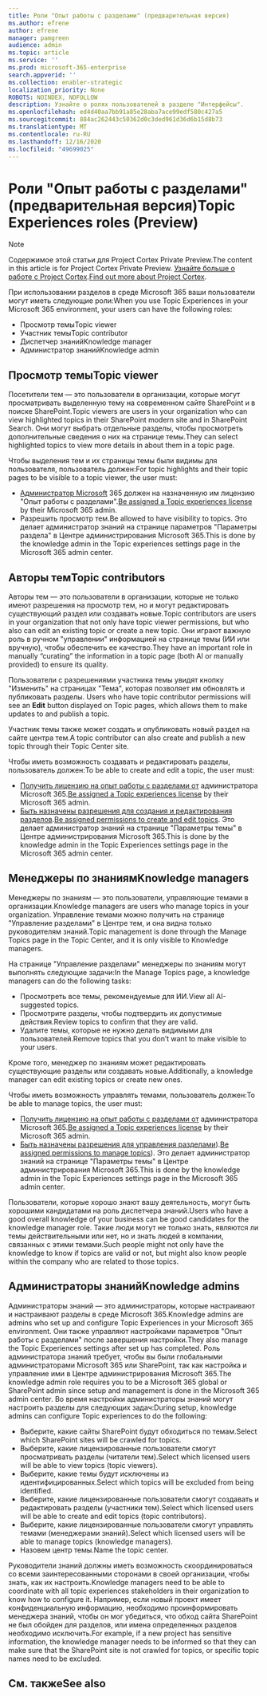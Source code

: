 ```yaml
---
title: Роли "Опыт работы с разделами" (предварительная версия)
ms.author: efrene
author: efrene
manager: pamgreen
audience: admin
ms.topic: article
ms.service: ''
ms.prod: microsoft-365-enterprise
search.appverid: ''
ms.collection: enabler-strategic
localization_priority: None
ROBOTS: NOINDEX, NOFOLLOW
description: Узнайте о ролях пользователей в разделе "Интерфейсы".
ms.openlocfilehash: ed4d40aa7bb91a85e28aba7ace99edf580c427a5
ms.sourcegitcommit: 884ac262443c50362d0c3ded961d36d6b15d8b73
ms.translationtype: MT
ms.contentlocale: ru-RU
ms.lasthandoff: 12/16/2020
ms.locfileid: "49699025"
---
```

# <a name="topic-experiences-roles-preview"></a><span data-ttu-id="bf786-103">Роли "Опыт работы с разделами" (предварительная версия)</span><span class="sxs-lookup"><span data-stu-id="bf786-103">Topic Experiences roles (Preview)</span></span>

> [!Note] 
> <span data-ttu-id="bf786-104">Содержимое этой статьи для Project Cortex Private Preview.</span><span class="sxs-lookup"><span data-stu-id="bf786-104">The content in this article is for Project Cortex Private Preview.</span></span> <span data-ttu-id="bf786-105">[Узнайте больше о работе с Project Cortex](https://aka.ms/projectcortex).</span><span class="sxs-lookup"><span data-stu-id="bf786-105">[Find out more about Project Cortex](https://aka.ms/projectcortex).</span></span>


<span data-ttu-id="bf786-106">При использовании разделов в среде Microsoft 365 ваши пользователи могут иметь следующие роли:</span><span class="sxs-lookup"><span data-stu-id="bf786-106">When you use Topic Experiences in your Microsoft 365 environment, your users can have the following roles:</span></span>
-   <span data-ttu-id="bf786-107">Просмотр темы</span><span class="sxs-lookup"><span data-stu-id="bf786-107">Topic viewer</span></span>
-   <span data-ttu-id="bf786-108">Участник темы</span><span class="sxs-lookup"><span data-stu-id="bf786-108">Topic contributor</span></span>
-   <span data-ttu-id="bf786-109">Диспетчер знаний</span><span class="sxs-lookup"><span data-stu-id="bf786-109">Knowledge manager</span></span>
-   <span data-ttu-id="bf786-110">Администратор знаний</span><span class="sxs-lookup"><span data-stu-id="bf786-110">Knowledge admin</span></span>

## <a name="topic-viewer"></a><span data-ttu-id="bf786-111">Просмотр темы</span><span class="sxs-lookup"><span data-stu-id="bf786-111">Topic viewer</span></span>

<span data-ttu-id="bf786-112">Посетители тем — это пользователи в организации, которые могут просматривать выделенную тему на современном сайте SharePoint и в поиске SharePoint.</span><span class="sxs-lookup"><span data-stu-id="bf786-112">Topic viewers are users in your organization who can view highlighted topics in their SharePoint modern site and in SharePoint Search.</span></span> <span data-ttu-id="bf786-113">Они могут выбрать отдельные разделы, чтобы просмотреть дополнительные сведения о них на странице темы.</span><span class="sxs-lookup"><span data-stu-id="bf786-113">They can select highlighted topics to view more details in about them in a topic page.</span></span> 

<span data-ttu-id="bf786-114">Чтобы выделения тем и их страницы темы были видимы для пользователя, пользователь должен:</span><span class="sxs-lookup"><span data-stu-id="bf786-114">For topic highlights and their topic pages to be visible to a topic viewer, the user must:</span></span>
-   <span data-ttu-id="bf786-115">[Администратор Microsoft](https://docs.microsoft.com/microsoft-365/knowledge/set-up-topic-experiences#assign-licenses) 365 должен на назначенную им лицензию "Опыт работы с разделами".</span><span class="sxs-lookup"><span data-stu-id="bf786-115">[Be assigned a Topic experiences license](https://docs.microsoft.com/microsoft-365/knowledge/set-up-topic-experiences#assign-licenses) by their Microsoft 365 admin.</span></span>
-   <span data-ttu-id="bf786-116">Разрешить просмотр тем.</span><span class="sxs-lookup"><span data-stu-id="bf786-116">Be allowed to have visibility to topics.</span></span> <span data-ttu-id="bf786-117">Это делает администратор знаний на странице параметров "Параметры раздела" в Центре администрирования Microsoft 365.</span><span class="sxs-lookup"><span data-stu-id="bf786-117">This is done by the knowledge admin in the Topic experiences settings page in the Microsoft 365 admin center.</span></span>


## <a name="topic-contributors"></a><span data-ttu-id="bf786-118">Авторы тем</span><span class="sxs-lookup"><span data-stu-id="bf786-118">Topic contributors</span></span>

<span data-ttu-id="bf786-119">Авторы тем — это пользователи в организации, которые не только имеют разрешения на просмотр тем, но и могут редактировать существующий раздел или создавать новые.</span><span class="sxs-lookup"><span data-stu-id="bf786-119">Topic contributors are users in your organization that not only have topic viewer permissions, but who also can edit an existing topic or create a new topic.</span></span> <span data-ttu-id="bf786-120">Они играют важную роль в ручном "управлении" информацией на странице темы (ИИ или вручную), чтобы обеспечить ее качество.</span><span class="sxs-lookup"><span data-stu-id="bf786-120">They have an important role in manually “curating” the information in a topic page (both AI or manually provided) to ensure its quality.</span></span>

<span data-ttu-id="bf786-121">Пользователи с разрешениями участника темы увидят кнопку "Изменить" на страницах "Тема", которая позволяет им обновлять и публиковать разделы. </span><span class="sxs-lookup"><span data-stu-id="bf786-121">Users who have topic contributor permissions will see an **Edit** button displayed on Topic pages, which allows them to make updates to and publish a topic.</span></span>

<span data-ttu-id="bf786-122">Участник темы также может создать и опубликовать новый раздел на сайте центра тем.</span><span class="sxs-lookup"><span data-stu-id="bf786-122">A topic contributor can also create and publish a new topic through their Topic Center site.</span></span>

<span data-ttu-id="bf786-123">Чтобы иметь возможность создавать и редактировать разделы, пользователь должен:</span><span class="sxs-lookup"><span data-stu-id="bf786-123">To be able to create and edit a topic, the user must:</span></span>

-   <span data-ttu-id="bf786-124">[Получить лицензию на опыт работы с разделами от](https://docs.microsoft.com/microsoft-365/knowledge/set-up-topic-experiences#assign-licenses) администратора Microsoft 365.</span><span class="sxs-lookup"><span data-stu-id="bf786-124">[Be assigned a Topic experiences license](https://docs.microsoft.com/microsoft-365/knowledge/set-up-topic-experiences#assign-licenses) by their Microsoft 365 admin.</span></span>
-   <span data-ttu-id="bf786-125">[Быть назначены разрешения для создания и редактирования разделов](https://docs.microsoft.com/microsoft-365/knowledge/topic-experiences-user-permissions#change-who-has-permissions-to-do-tasks-on-the-topic-center).</span><span class="sxs-lookup"><span data-stu-id="bf786-125">[Be assigned permissions to create and edit topics](https://docs.microsoft.com/microsoft-365/knowledge/topic-experiences-user-permissions#change-who-has-permissions-to-do-tasks-on-the-topic-center).</span></span> <span data-ttu-id="bf786-126">Это делает администратор знаний на странице "Параметры темы" в Центре администрирования Microsoft 365.</span><span class="sxs-lookup"><span data-stu-id="bf786-126">This is done by the knowledge admin in the Topic Experiences settings page in the Microsoft 365 admin center.</span></span>

## <a name="knowledge-managers"></a><span data-ttu-id="bf786-127">Менеджеры по знаниям</span><span class="sxs-lookup"><span data-stu-id="bf786-127">Knowledge managers</span></span>

<span data-ttu-id="bf786-128">Менеджеры по знаниям — это пользователи, управляющие темами в организации.</span><span class="sxs-lookup"><span data-stu-id="bf786-128">Knowledge managers are users who manage topics in your organization.</span></span>  <span data-ttu-id="bf786-129">Управление темами можно получить на странице "Управление разделами" в Центре тем, и она видна только руководителям знаний.</span><span class="sxs-lookup"><span data-stu-id="bf786-129">Topic management is done through the Manage Topics page in the Topic Center, and it is only visible to Knowledge managers.</span></span>

<span data-ttu-id="bf786-130">На странице "Управление разделами" менеджеры по знаниям могут выполнять следующие задачи:</span><span class="sxs-lookup"><span data-stu-id="bf786-130">In the Manage Topics page, a knowledge managers can do the following tasks:</span></span>
-   <span data-ttu-id="bf786-131">Просмотреть все темы, рекомендуемые для ИИ.</span><span class="sxs-lookup"><span data-stu-id="bf786-131">View all AI-suggested topics.</span></span>
-   <span data-ttu-id="bf786-132">Просмотрите разделы, чтобы подтвердить их допустимые действия.</span><span class="sxs-lookup"><span data-stu-id="bf786-132">Review topics to confirm that they are valid.</span></span>
-   <span data-ttu-id="bf786-133">Удалите темы, которые не нужно делать видимыми для пользователей.</span><span class="sxs-lookup"><span data-stu-id="bf786-133">Remove topics that you don’t want to make visible to your users.</span></span>


<span data-ttu-id="bf786-134">Кроме того, менеджер по знаниям может редактировать существующие разделы или создавать новые.</span><span class="sxs-lookup"><span data-stu-id="bf786-134">Additionally, a knowledge manager can edit existing topics or create new ones.</span></span>

<span data-ttu-id="bf786-135">Чтобы иметь возможность управлять темами, пользователь должен:</span><span class="sxs-lookup"><span data-stu-id="bf786-135">To be able to manage topics, the user must:</span></span>
-   <span data-ttu-id="bf786-136">[Получить лицензию на опыт работы с разделами от](https://docs.microsoft.com/microsoft-365/knowledge/set-up-topic-experiences#assign-licenses) администратора Microsoft 365.</span><span class="sxs-lookup"><span data-stu-id="bf786-136">[Be assigned a Topic experiences license](https://docs.microsoft.com/microsoft-365/knowledge/set-up-topic-experiences#assign-licenses) by their Microsoft 365 admin.</span></span>
-   <span data-ttu-id="bf786-137">[Быть назначены разрешения для управления разделами](https://docs.microsoft.com/microsoft-365/knowledge/topic-experiences-user-permissions#change-who-has-permissions-to-do-tasks-on-the-topic-center)).</span><span class="sxs-lookup"><span data-stu-id="bf786-137">[Be assigned permissions to manage topics](https://docs.microsoft.com/microsoft-365/knowledge/topic-experiences-user-permissions#change-who-has-permissions-to-do-tasks-on-the-topic-center)).</span></span> <span data-ttu-id="bf786-138">Это делает администратор знаний на странице "Параметры темы" в Центре администрирования Microsoft 365.</span><span class="sxs-lookup"><span data-stu-id="bf786-138">This is done by the knowledge admin in the Topic Experiences settings page in the Microsoft 365 admin center.</span></span>

<span data-ttu-id="bf786-139">Пользователи, которые хорошо знают вашу деятельность, могут быть хорошими кандидатами на роль диспетчера знаний.</span><span class="sxs-lookup"><span data-stu-id="bf786-139">Users who have a good overall knowledge of your business can be good candidates for the knowledge manager role.</span></span> <span data-ttu-id="bf786-140">Такие люди могут не только знать, являются ли темы действительными или нет, но и знать людей в компании, связанных с этими темами.</span><span class="sxs-lookup"><span data-stu-id="bf786-140">Such people might not only have the knowledge to know if topics are valid or not, but might also know people within the company who are related to those topics.</span></span>


## <a name="knowledge-admins"></a><span data-ttu-id="bf786-141">Администраторы знаний</span><span class="sxs-lookup"><span data-stu-id="bf786-141">Knowledge admins</span></span>

<span data-ttu-id="bf786-142">Администраторы знаний — это администраторы, которые настраивают и настраивают разделы в среде Microsoft 365.</span><span class="sxs-lookup"><span data-stu-id="bf786-142">Knowledge admins are admins who set up and configure Topic Experiences in your Microsoft 365 environment.</span></span> <span data-ttu-id="bf786-143">Они также управляют настройками параметров "Опыт работы с разделами" после завершения настройки.</span><span class="sxs-lookup"><span data-stu-id="bf786-143">They also manage the Topic Experiences settings after set up has completed.</span></span> <span data-ttu-id="bf786-144">Роль администратора знаний требует, чтобы вы были глобальными администраторами Microsoft 365 или SharePoint, так как настройка и управление ими в Центре администрирования Microsoft 365.</span><span class="sxs-lookup"><span data-stu-id="bf786-144">The knowledge admin role requires you to be a Microsoft 365 global or SharePoint admin since setup and management is done in the Microsoft 365 admin center.</span></span>
<span data-ttu-id="bf786-145">Во время настройки администраторы знаний могут настроить разделы для следующих задач:</span><span class="sxs-lookup"><span data-stu-id="bf786-145">During setup, knowledge admins can configure Topic experiences to do the following:</span></span>

-   <span data-ttu-id="bf786-146">Выберите, какие сайты SharePoint будут обходиться по темам.</span><span class="sxs-lookup"><span data-stu-id="bf786-146">Select which SharePoint sites will be crawled for topics.</span></span>
-   <span data-ttu-id="bf786-147">Выберите, какие лицензированные пользователи смогут просматривать разделы (читатели тем).</span><span class="sxs-lookup"><span data-stu-id="bf786-147">Select which licensed users will be able to view topics (topic viewers).</span></span>
-   <span data-ttu-id="bf786-148">Выберите, какие темы будут исключены из идентифицированных.</span><span class="sxs-lookup"><span data-stu-id="bf786-148">Select which topics will be excluded from being identified.</span></span>
-   <span data-ttu-id="bf786-149">Выберите, какие лицензированные пользователи смогут создавать и редактировать разделы (участники тем).</span><span class="sxs-lookup"><span data-stu-id="bf786-149">Select which licensed users will be able to create and edit topics (topic contributors).</span></span>
-   <span data-ttu-id="bf786-150">Выберите, какие лицензированные пользователи смогут управлять темами (менеджерами знаний).</span><span class="sxs-lookup"><span data-stu-id="bf786-150">Select which licensed users will be able to manage topics (knowledge managers).</span></span>
-   <span data-ttu-id="bf786-151">Назовем центр темы.</span><span class="sxs-lookup"><span data-stu-id="bf786-151">Name the topic center.</span></span>

<span data-ttu-id="bf786-152">Руководители знаний должны иметь возможность скоординироваться со всеми заинтересованными сторонами в своей организации, чтобы знать, как их настроить.</span><span class="sxs-lookup"><span data-stu-id="bf786-152">Knowledge managers need to be able to coordinate with all topic experiences stakeholders in their organization to know how to configure it.</span></span> <span data-ttu-id="bf786-153">Например, если новый проект имеет конфиденциальную информацию, необходимо проинформировать менеджера знаний, чтобы он мог убедиться, что обход сайта SharePoint не был обойден для разделов, или имена определенных разделов необходимо исключить.</span><span class="sxs-lookup"><span data-stu-id="bf786-153">For example, if a new project has sensitive information, the knowledge manager needs to be informed so that they can make sure that the SharePoint site is not crawled for topics, or specific topic names need to be excluded.</span></span>


## <a name="see-also"></a><span data-ttu-id="bf786-154">См. также</span><span class="sxs-lookup"><span data-stu-id="bf786-154">See also</span></span>

